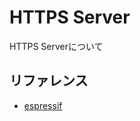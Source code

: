# HTTPS Server

HTTPS Serverについて

## リファレンス
- [espressif](https://docs.espressif.com/projects/esp-idf/en/latest/api-reference/protocols/esp_https_server.html)
